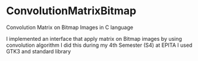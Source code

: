 # ConvolutionMatrixBitmap

Convolution Matrix on Bitmap Images in C language

I implemented an interface that apply matrix on Bitmap images by using convolution algorithm
I did this during my 4th Semester (S4) at EPITA
I used GTK3 and standard library
